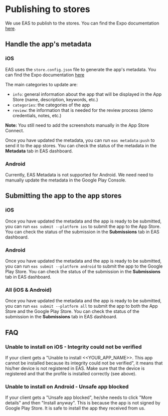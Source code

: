 # Publishing to stores

We use EAS to publish to the stores. You can find the Expo documentation [here](https://docs.expo.dev/archive/classic-updates/building-standalone-apps/#7-update-your-app).


## Handle the app's metadata

### iOS

EAS uses the `store.config.json` file to generate the app's metadata. You can find the Expo documentation [here](https://docs.expo.dev/eas/metadata/schema/)

The main categories to update are:

- `info`: general information about the app that will be displayed in the App Store (name, description, keywords, etc.)
- `categories`: the categories of the app 
- `review`: the information that is needed for the review process (demo credentials, notes, etc.)


**Note:** You still need to add the screenshots manually in the App Store Connect.

Once you have updated the metadata, you can run `eas metadata:push` to send it to the app stores. You can check the status of the metadata in the **Metadata** tab in EAS dashboard.

### Android

Currently, EAS Metadata is not supported for Android. We need need to manually update the metadata in the Google Play Console.


## Submitting the app to the app stores

### iOS

Once you have updated the metadata and the app is ready to be submitted, you can run `eas submit --platform ios` to submit the app to the App Store. You can check the status of the submission in the **Submissions** tab in EAS dashboard.

### Android

Once you have updated the metadata and the app is ready to be submitted, you can run `eas submit --platform android` to submit the app to the Google Play Store. You can check the status of the submission in the **Submissions** tab in EAS dashboard.

### All (iOS & Android)

Once you have updated the metadata and the app is ready to be submitted, you can run `eas submit --platform all` to submit the app to both the App Store and the Google Play Store. You can check the status of the submission in the **Submissions** tab in EAS dashboard.
## FAQ

### Unable to install on iOS - Integrity could not be verified

If your client gets a "Unable to install <<YOUR_APP_NAME>>. This app cannot be installed because its integrity could not be verified", it means that his/her device is not registered in EAS. Make sure that the device is registered and that the profile is installed correctly (see above).

### Unable to install on Android - Unsafe app blocked

If your client gets a "Unsafe app blocked", he/she needs to click "More details" and then "Install anyway". This is because the app is not signed by Google Play Store. It is safe to install the app they received from us.

